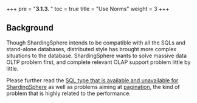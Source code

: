 +++
pre = "<b>3.1.3. </b>"
toc = true
title = "Use Norms"
weight = 3
+++

## Background

Though ShardingSphere intends to be compatible with all the SQLs and stand-alone databases, distributed style has brought more complex situations to the database. 
ShardingSphere wants to solve massive data OLTP problem first, and complete relevant OLAP support problem little by little.

Please further read the [SQL type that is available and unavailable for ShardingSphere](/en/features/sharding/usage-standard/sql) as well as problems aiming at [pagination](/en/features/sharding/usage-standard/pagination), the kind of problem that is highly related to the performance.
